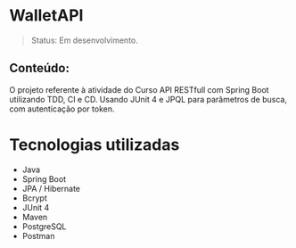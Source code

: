 <h1> WalletAPI </h1>

> Status: Em desenvolvimento.

## Conteúdo:
O projeto referente à atividade do Curso API RESTfull com Spring Boot utilizando TDD, CI e CD. Usando JUnit 4 e JPQL para parâmetros de busca, com autenticação por token.


# Tecnologias utilizadas
+ Java
+ Spring Boot
+ JPA / Hibernate
+ Bcrypt
+ JUnit 4
+ Maven
+ PostgreSQL
+ Postman


